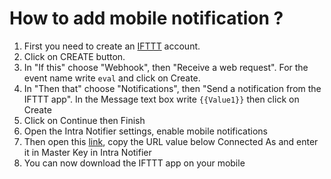 # How to add mobile notification ?

1. First you need to create an [IFTTT](https://ifttt.com/home) account.
2. Click on CREATE button.
3. In "If this" choose "Webhook", then "Receive a web request". For the event name write ``eval`` and click on Create.
4. In "Then that" choose "Notifications", then "Send a notification from the IFTTT app". In the Message text box write ``{{Value1}}`` then click on Create
5. Click on Continue then Finish
6. Open the Intra Notifier settings, enable mobile notifications
7. Then open this [link](https://ifttt.com/maker_webhooks/settings), copy the URL value below Connected As and enter it in Master Key in Intra Notifier
8. You can now download the IFTTT app on your mobile
